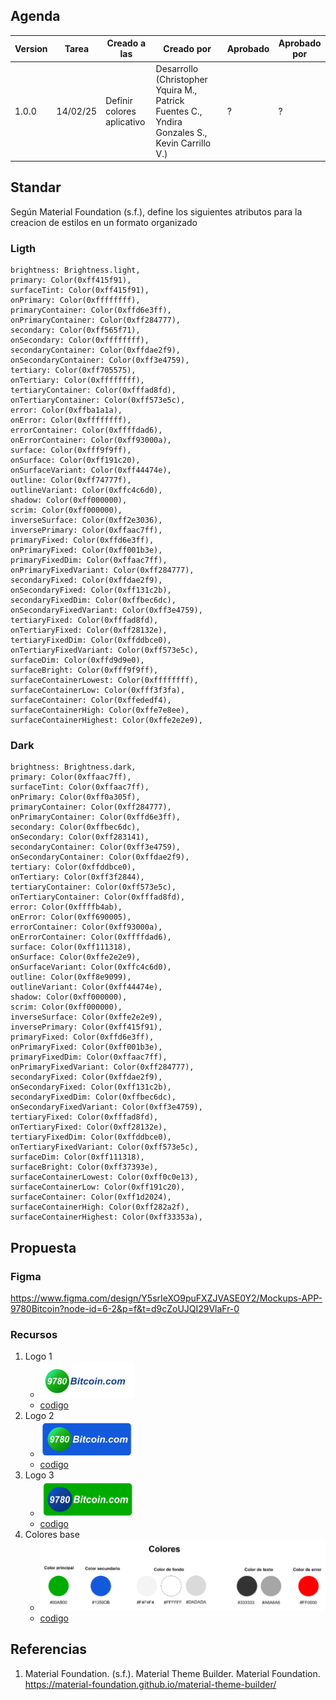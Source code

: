 ## Agenda

| Version | Tarea | Creado a las | Creado por | Aprobado | Aprobado por | 
|---------|-------|--------------|------------|----------|--------------|
| 1.0.0 | 14/02/25 | Definir colores aplicativo | Desarrollo (Christopher Yquira M., Patrick Fuentes C., Yndira Gonzales S., Kevin Carrillo V.) | ? | ? |


## Standar

Según Material Foundation (s.f.), define los siguientes atributos para la creacion de estilos en un formato organizado

### Ligth

    brightness: Brightness.light,
    primary: Color(0xff415f91),
    surfaceTint: Color(0xff415f91),
    onPrimary: Color(0xffffffff),
    primaryContainer: Color(0xffd6e3ff),
    onPrimaryContainer: Color(0xff284777),
    secondary: Color(0xff565f71),
    onSecondary: Color(0xffffffff),
    secondaryContainer: Color(0xffdae2f9),
    onSecondaryContainer: Color(0xff3e4759),
    tertiary: Color(0xff705575),
    onTertiary: Color(0xffffffff),
    tertiaryContainer: Color(0xfffad8fd),
    onTertiaryContainer: Color(0xff573e5c),
    error: Color(0xffba1a1a),
    onError: Color(0xffffffff),
    errorContainer: Color(0xffffdad6),
    onErrorContainer: Color(0xff93000a),
    surface: Color(0xfff9f9ff),
    onSurface: Color(0xff191c20),
    onSurfaceVariant: Color(0xff44474e),
    outline: Color(0xff74777f),
    outlineVariant: Color(0xffc4c6d0),
    shadow: Color(0xff000000),
    scrim: Color(0xff000000),
    inverseSurface: Color(0xff2e3036),
    inversePrimary: Color(0xffaac7ff),
    primaryFixed: Color(0xffd6e3ff),
    onPrimaryFixed: Color(0xff001b3e),
    primaryFixedDim: Color(0xffaac7ff),
    onPrimaryFixedVariant: Color(0xff284777),
    secondaryFixed: Color(0xffdae2f9),
    onSecondaryFixed: Color(0xff131c2b),
    secondaryFixedDim: Color(0xffbec6dc),
    onSecondaryFixedVariant: Color(0xff3e4759),
    tertiaryFixed: Color(0xfffad8fd),
    onTertiaryFixed: Color(0xff28132e),
    tertiaryFixedDim: Color(0xffddbce0),
    onTertiaryFixedVariant: Color(0xff573e5c),
    surfaceDim: Color(0xffd9d9e0),
    surfaceBright: Color(0xfff9f9ff),
    surfaceContainerLowest: Color(0xffffffff),
    surfaceContainerLow: Color(0xfff3f3fa),
    surfaceContainer: Color(0xffededf4),
    surfaceContainerHigh: Color(0xffe7e8ee),
    surfaceContainerHighest: Color(0xffe2e2e9),

### Dark
    brightness: Brightness.dark,
    primary: Color(0xffaac7ff),
    surfaceTint: Color(0xffaac7ff),
    onPrimary: Color(0xff0a305f),
    primaryContainer: Color(0xff284777),
    onPrimaryContainer: Color(0xffd6e3ff),
    secondary: Color(0xffbec6dc),
    onSecondary: Color(0xff283141),
    secondaryContainer: Color(0xff3e4759),
    onSecondaryContainer: Color(0xffdae2f9),
    tertiary: Color(0xffddbce0),
    onTertiary: Color(0xff3f2844),
    tertiaryContainer: Color(0xff573e5c),
    onTertiaryContainer: Color(0xfffad8fd),
    error: Color(0xffffb4ab),
    onError: Color(0xff690005),
    errorContainer: Color(0xff93000a),
    onErrorContainer: Color(0xffffdad6),
    surface: Color(0xff111318),
    onSurface: Color(0xffe2e2e9),
    onSurfaceVariant: Color(0xffc4c6d0),
    outline: Color(0xff8e9099),
    outlineVariant: Color(0xff44474e),
    shadow: Color(0xff000000),
    scrim: Color(0xff000000),
    inverseSurface: Color(0xffe2e2e9),
    inversePrimary: Color(0xff415f91),
    primaryFixed: Color(0xffd6e3ff),
    onPrimaryFixed: Color(0xff001b3e),
    primaryFixedDim: Color(0xffaac7ff),
    onPrimaryFixedVariant: Color(0xff284777),
    secondaryFixed: Color(0xffdae2f9),
    onSecondaryFixed: Color(0xff131c2b),
    secondaryFixedDim: Color(0xffbec6dc),
    onSecondaryFixedVariant: Color(0xff3e4759),
    tertiaryFixed: Color(0xfffad8fd),
    onTertiaryFixed: Color(0xff28132e),
    tertiaryFixedDim: Color(0xffddbce0),
    onTertiaryFixedVariant: Color(0xff573e5c),
    surfaceDim: Color(0xff111318),
    surfaceBright: Color(0xff37393e),
    surfaceContainerLowest: Color(0xff0c0e13),
    surfaceContainerLow: Color(0xff191c20),
    surfaceContainer: Color(0xff1d2024),
    surfaceContainerHigh: Color(0xff282a2f),
    surfaceContainerHighest: Color(0xff33353a),

## Propuesta

### Figma
https://www.figma.com/design/Y5srIeXO9puFXZJVASE0Y2/Mockups-APP-9780Bitcoin?node-id=6-2&p=f&t=d9cZoUJQI29VlaFr-0

### Recursos
1. Logo 1
    - ![logo](/doc/asset/image/9780_1.png)
    - [codigo](/doc/asset/9780_1.dart)
2. Logo 2
    - ![logo](/doc/asset/image/9780_2.png)
    - [codigo](/doc/asset/9780_2.dart)
3. Logo 3
    - ![logo](/doc/asset/image/9780_3.png)
    - [codigo](/doc/asset/9780_3.dart)
4. Colores base
    - ![colores base](/doc/asset/image/9780_4.png)
    - [codigo](/doc/asset/9780_4.dart)

## Referencias
1. Material Foundation. (s.f.). Material Theme Builder. Material Foundation. https://material-foundation.github.io/material-theme-builder/ 